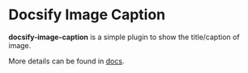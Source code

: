 # Docsify Image Caption

**docsify-image-caption** is a simple plugin to show the title/caption of image.

More details can be found in [docs](https://h-hg.github.io/docsify-image-caption).
